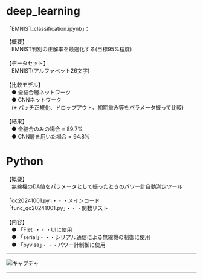# deep_learning
「EMNIST_classification.ipynb」：  

【概要】  
　EMNIST判別の正解率を最適化する(目標95%程度)  
<br>
【データセット】  
　EMNIST(アルファベット26文字)  
<br>
【比較モデル】  
　● 全結合層ネットワーク  
　● CNNネットワーク  
　(※ バッチ正規化、ドロップアウト、初期重み等をパラメータ振って比較)  
<br>
【結果】  
　● 全結合のみの場合 = 89.7%  
　● CNN層を用いた場合 = 94.8%  
  
# Python  
【概要】  
　無線機のDA値をパラメータとして振ったときのパワー計自動測定ツール  
<br>
「qc20241001.py」・・・メインコード  
「func_qc20241001.py」・・・関数リスト  
<br>
【内容】  
　● 「Flet」・・・UIに使用  
　● 「serial」・・・シリアル通信による無線機の制御に使用  
　● 「pyvisa」・・・パワー計制御に使用
***
![キャプチャ](https://github.com/user-attachments/assets/9dfc05cf-7ff9-4fdc-b639-4981e0c9d831)
***
